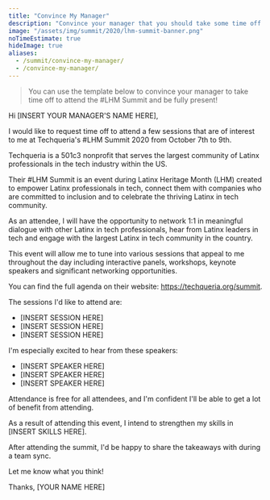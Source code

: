 ```yaml
---
title: "Convince My Manager"
description: "Convince your manager that you should take some time off to attend #LHM Summit."
image: "/assets/img/summit/2020/lhm-summit-banner.png"
noTimeEstimate: true
hideImage: true
aliases:
  - /summit/convince-my-manager/
  - /convince-my-manager/
---
```


> You can use the template below to convince your manager to take time off to attend the #LHM Summit and be fully present!

Hi [INSERT YOUR MANAGER'S NAME HERE],

I would like to request time off to attend a few sessions that are of interest to me at Techqueria's #LHM Summit 2020 from October 7th to 9th.

Techqueria is a 501c3 nonprofit that serves the largest community of Latinx professionals in the tech industry within the US.

Their #LHM Summit is an event during Latinx Heritage Month (LHM) created to empower Latinx professionals in tech, connect them with companies who are committed to inclusion and to celebrate the thriving Latinx in tech community.

As an attendee, I will have the opportunity to network 1:1 in meaningful dialogue with other Latinx in tech professionals, hear from Latinx leaders in tech and engage with the largest Latinx in tech community in the country.

This event will allow me to tune into various sessions that appeal to me throughout the day including interactive panels, workshops, keynote speakers and significant networking opportunities.

You can find the full agenda on their website: https://techqueria.org/summit.

The sessions I'd like to attend are:

- [INSERT SESSION HERE]
- [INSERT SESSION HERE]
- [INSERT SESSION HERE]

I'm especially excited to hear from these speakers:

- [INSERT SPEAKER HERE]
- [INSERT SPEAKER HERE]
- [INSERT SPEAKER HERE]

Attendance is free for all attendees, and I'm confident I'll be able to get a lot of benefit from attending.

As a result of attending this event, I intend to strengthen my skills in [INSERT SKILLS HERE].

After attending the summit, I'd be happy to share the takeaways with during a team sync.

Let me know what you think!

Thanks,
[YOUR NAME HERE]
